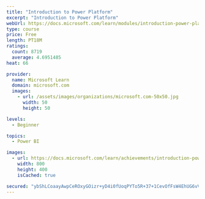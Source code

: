 ```yaml
---
title: "Introduction to Power Platform"
excerpt: "Introduction to Power Platform"
webUrl: https://docs.microsoft.com/learn/modules/introduction-power-platform/
type: course
price: Free
length: PT18M
ratings:
  count: 8719
  average: 4.6951485
heat: 66

provider:
  name: Microsoft Learn
  domain: microsoft.com
  images:
    - url: /assets/images/organizations/microsoft.com-50x50.jpg
      width: 50
      height: 50

levels:
  - Beginner

topics:
  - Power BI

images:
  - url: https://docs.microsoft.com/learn/achievements/introduction-power-platform-social.png
    width: 800
    height: 400
    isCached: true

secured: "ybShLCoaayAwpCeROxyGOizr+yD4i0fUoqPYTo5R+37+1CevOfFsW4EhUG6vVrBqezHA/bRinLYKqb7JqCXPIAp5dQbHCgiVL8bKdUeu1pEQ0fXH5CcMRemWLXvq6ZSKKYGwWQsLIYQMFUs0jIAVqSaOS5JjCV4g/nXJZehSF6Z+aJlPBqZIWjK7SS+T0IZ1l9//DiiwEu31fi/J25BK1uyUVASUJtkqWpYehXhD0gkw7cxZBj/s+8FY5lJDrH+ojRT6Wx5ba8QGRGAmMalCQNR5+Ah2f22k2+jjrEdv/S5E3F/X0FrgCkyUIDXlYx/Wi1CaGi/aMHHFFt0aVZrl7MEU4dC/90W0khAqmL82Y8p3mzq4HJXJGVyPZzfWgcGHBKCtAF6ATMwb+ms3Nz3epjHu/vdC1OLY5h80WAyw1jk=;wpktSjjhIa7L8FWPEr0I1Q=="
---
```


